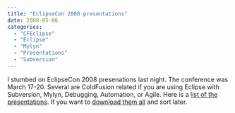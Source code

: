 ```yaml
---
title: "EclipseCon 2008 presentations"
date: 2008-05-06
categories: 
  - "CFEclipse"
  - "Eclipse"
  - "Mylyn"
  - "Presentations"
  - "Subversion"
---
```


I stumbed on EclipseCon 2008 presenations last night. The conference was March 17-20. Several are ColdFusion related if you are using Eclipse with Subversion, Mylyn, Debugging, Automation, or Agile. Here is a [list of the presentations](http://www.eclipsecon.org/2008/index.php?page=sub/). If you want to [download them all](http://www.eclipsecon.org/2008/sub/attachments/attachments_2008.zip) and sort later.
